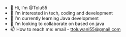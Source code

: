 - 👋 Hi, I’m @Tolu55
- 👀 I’m interested in tech, coding and development 
- 🌱 I’m currently learning Java development 
- 💞️ I’m looking to collaborate on based on java
- 📫 How to reach me: email - ttoluwani55@gmail.com 

<!---
Tolu55/Tolu55 is a ✨ special ✨ repository because its `README.md` (this file) appears on your GitHub profile.
You can click the Preview link to take a look at your changes.
--->
